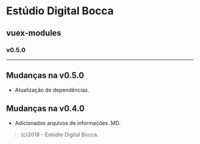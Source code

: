 # Estúdio Digital Bocca

## vuex-modules

### v0.5.0

---

## Mudanças na v0.5.0

- Atualização de dependências.

## Mudanças na v0.4.0

- Adicionados arquivos de informações .MD.

> (c)2018 - Estúdio Digital Bocca.
